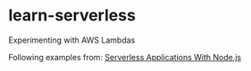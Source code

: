 # learn-serverless
Experimenting with AWS Lambdas 

Following examples from:  <a href="https://www.manning.com/books/serverless-applications-with-node-js" target="_blank">Serverless Applications With Node.js</a>

